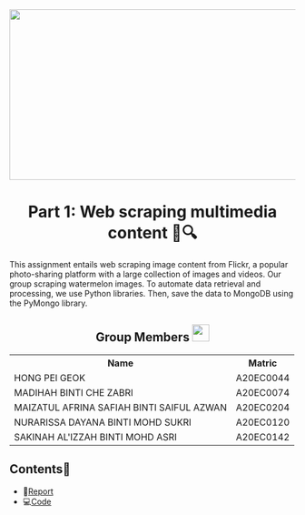 <div align="center">
  <img width=700px height=300px src="https://user-images.githubusercontent.com/99240177/232822671-98a60054-f4dc-4f84-a7b8-6ed4473e3038.png"/>
</div>

<h1 align=center>Part 1: Web scraping multimedia content 📸🔍</h1>
This assignment entails web scraping image content from Flickr, a popular photo-sharing platform with a large collection of images and videos. Our group scraping watermelon images. To automate data retrieval and processing, we use Python libraries. Then, save the data to MongoDB using the PyMongo library.

<h2 align=center>Group Members <img width=30px; height=30px src="https://user-images.githubusercontent.com/120556342/215398734-609ba04a-88e5-44b5-9eaa-239ac8edd091.png"></h2>
<table align=center>
  <tr>
    <th>Name</th>
    <th>Matric</th>
  </tr>
  <tr>
    <td>HONG PEI GEOK</td>
    <td>A20EC0044</td>
  </tr>
  <tr>
    <td>MADIHAH BINTI CHE ZABRI</td>
    <td>A20EC0074</td>
  </tr>
    <tr>
    <td>MAIZATUL AFRINA SAFIAH BINTI SAIFUL AZWAN</td>
    <td>A20EC0204</td>
  </tr>
    <tr>
    <td>NURARISSA DAYANA BINTI MOHD SUKRI</td>
    <td>A20EC0120</td>
  </tr>
  <tr>
    <td>SAKINAH AL'IZZAH BINTI MOHD ASRI</td>
    <td>A20EC0142</td>
  </tr>
</table>

## Contents📝
- 📑[Report](https://github.com/drshahizan/special-topic-data-engineering/blob/a097a99a6e7f24c87aff5d8cb74b5a5735db5f66/assignment/data-scraping/submission/part1/Regex/Regex_Report.md)
- 💻[Code](https://github.com/drshahizan/special-topic-data-engineering/blob/d52d84ccee432d079c29517843c8e1b76d92408c/assignment/data-scraping/submission/part1/Regex/Regex_Flickr.py)
